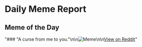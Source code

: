 # Daily Meme Report

## Meme of the Day
"### \"A curse from me to you.\"\n\n![Meme](https://i.redd.it/fg67brvh4hxe1.png)\n\n[View on Reddit](https://redd.it/1k9j98v)"
